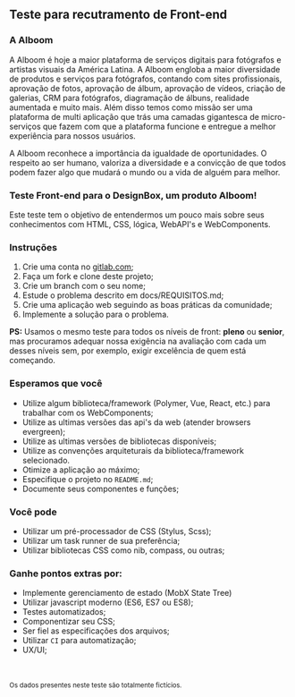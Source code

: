 ## Teste para recutramento de Front-end

### A Alboom
A Alboom é hoje a maior plataforma de serviços digitais para fotógrafos e artistas visuais da América Latina. A Alboom engloba a maior diversidade de produtos e serviços para fotógrafos, contando com sites profissionais, aprovação de fotos, aprovação de álbum, aprovação de vídeos, criação de galerias, CRM para fotógrafos, diagramação de álbuns, realidade aumentada e muito mais. Além disso temos como missão ser uma plataforma de multi aplicação que trás uma camadas gigantesca de micro-serviços que fazem com que a plataforma funcione e entregue a melhor experiência para nossos usuários.

A Alboom reconhece a importância da igualdade de oportunidades. O respeito ao ser humano, valoriza a diversidade e a convicção de que todos podem fazer algo que mudará o mundo ou a vida de alguém para melhor.

### Teste Front-end para o DesignBox, um produto Alboom!
Este teste tem o objetivo de entendermos um pouco mais sobre seus conhecimentos com HTML, CSS, lógica, WebAPI's e WebComponents.

### Instruções

1. Crie uma conta no [gitlab.com](https://www.gitlab.com/);
2. Faça um fork e clone deste projeto;
3. Crie um branch com o seu nome;
4. Estude o problema descrito em docs/REQUISITOS.md;
5. Crie uma aplicação web seguindo as boas práticas da comunidade;
6. Implemente a solução para o problema.

**PS:** Usamos o mesmo teste para todos os níveis de front: **pleno** ou **senior**, mas procuramos adequar nossa exigência na avaliação com cada um desses níveis sem, por exemplo, exigir excelência de quem está começando.

### Esperamos que você

* Utilize algum biblioteca/framework (Polymer, Vue, React, etc.) para trabalhar com os WebComponents;
* Utilize as ultimas versões das api's da web (atender browsers evergreen);
* Utilize as ultimas versões de bibliotecas disponíveis;
* Utilize as convenções arquiteturais da biblioteca/framework selecionado.
* Otimize a aplicação ao máximo;
* Especifique o projeto no `README.md`;
* Documente seus componentes e funções;

### Você pode

* Utilizar um pré-processador de CSS (Stylus, Scss);
* Utilizar um task runner de sua preferência;
* Utilizar bibliotecas CSS como nib, compass, ou outras;

### Ganhe pontos extras por:

* Implemente gerenciamento de estado (MobX State Tree)
* Utilizar javascript moderno (ES6, ES7 ou ES8);
* Testes automatizados;
* Componentizar seu CSS;
* Ser fiel as especificações dos arquivos;
* Utilizar `CI` para automatização;
* UX/UI;

<br><br><sub>Os dados presentes neste teste são totalmente fictícios.</sub>
